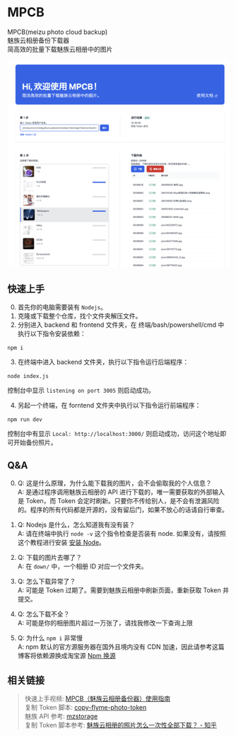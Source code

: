 # MPCB

MPCB(meizu photo cloud backup)  
魅族云相册备份下载器  
简高效的批量下载魅族云相册中的图片

![](./gh_img/home.png)

## 快速上手

0. 首先你的电脑需要装有 `Nodejs`。
1. 克隆或下载整个仓库，找个文件夹解压文件。
2. 分别进入 backend 和 frontend 文件夹，在 终端/bash/powershell/cmd 中执行以下指令安装依赖：

```
npm i
```

3. 在终端中进入 backend 文件夹，执行以下指令运行后端程序：

```
node index.js
```

控制台中显示 `listening on port 3005` 则启动成功。

4. 另起一个终端，在 forntend 文件夹中执行以下指令运行前端程序：

```
npm run dev
```

控制台中有显示 `Local: http://localhost:3000/` 则启动成功，访问这个地址即可开始备份照片。

## Q&A

0. Q: 这是什么原理，为什么能下载我的图片，会不会偷取我的个人信息？  
   A: 是通过程序调用魅族云相册的 API 进行下载的，唯一需要获取的外部输入是 Token，而 Token 会定时刷新。只要你不传给别人，是不会有泄漏风险的。程序的所有代码都是开源的，没有留后门，如果不放心的话请自行审查。

1. Q: Nodejs 是什么，怎么知道我有没有装？  
   A: 请在终端中执行 `node -v` 这个指令检查是否装有 node. 如果没有，请按照这个教程进行安装 [安装 Node](https://www.runoob.com/nodejs/nodejs-install-setup.html)。

2. Q: 下载的图片去哪了？  
   A: 在 `down/` 中，一个相册 ID 对应一个文件夹。

3. Q: 怎么下载异常了？  
   A: 可能是 Token 过期了。需要到魅族云相册中刷新页面，重新获取 Token 并提交。

4. Q: 怎么下载不全？  
   A: 可能是你的相册图片超过一万张了，请找我修改一下查询上限

5. Q: 为什么 `npm i` 非常慢  
   A: npm 默认的官方源服务器在国外且境内没有 CDN 加速，因此请参考这篇博客将依赖源换成淘宝源 [Npm 换源](https://moreant.github.io/p/npm-registry/)


## 相关链接

> 快速上手视频: [MPCB（魅族云相册备份器）使用指南](https://b23.tv/hyodn1)  
> 复制 Token 脚本:  [copy-flyme-photo-token](https://openuserjs.org/scripts/moreantfoxmail.com/copy-flyme-photo-token)  
> 魅族 API 参考:  [mzstorage](https://github.com/dingdayu/mzstorage)   
> 复制 Token 脚本参考: [魅族云相册的照片怎么一次性全部下载？ - 知乎 ](https://www.zhihu.com/question/66221241/answer/2078686584)